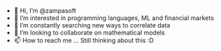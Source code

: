 - 👋 Hi, I’m @zampasoft
- 👀 I’m interested in programming languages, ML and financial markets
- 🌱 I’m constantly searching new ways to correlate data
- 💞️ I’m looking to collaborate on mathematical models
- 📫 How to reach me ... Still thinking about this :D

<!---
zampasoft/zampasoft is a ✨ special ✨ repository because its `README.md` (this file) appears on your GitHub profile.
You can click the Preview link to take a look at your changes.
--->
